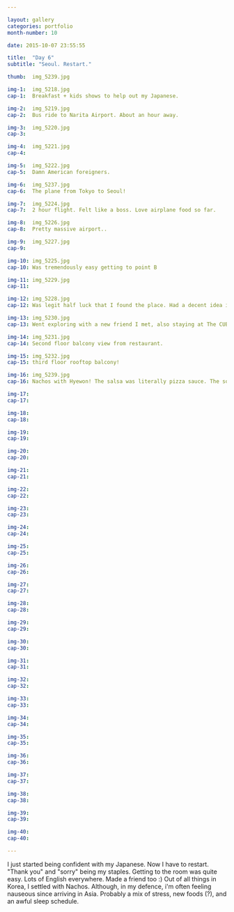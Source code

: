 ```yaml
---

layout: gallery
categories: portfolio
month-number: 10

date: 2015-10-07 23:55:55

title:  "Day 6"
subtitle: "Seoul. Restart."

thumb:	img_5239.jpg

img-1:	img_5218.jpg
cap-1:	Breakfast + kids shows to help out my Japanese. 

img-2:	img_5219.jpg
cap-2:	Bus ride to Narita Airport. About an hour away. 

img-3:	img_5220.jpg
cap-3: 	

img-4:	img_5221.jpg
cap-4:	

img-5:	img_5222.jpg
cap-5:	Damn American foreigners.

img-6:	img_5237.jpg
cap-6:	The plane from Tokyo to Seoul!

img-7:	img_5224.jpg
cap-7:	2 hour flight. Felt like a boss. Love airplane food so far.

img-8:	img_5226.jpg
cap-8:	Pretty massive airport.. 

img-9:	img_5227.jpg
cap-9:	

img-10:	img_5225.jpg
cap-10:	Was tremendously easy getting to point B

img-11:	img_5229.jpg
cap-11:	

img-12:	img_5228.jpg
cap-12:	Was legit half luck that I found the place. Had a decent idea in which direction it was, screenshots and technically the wrong address. 

img-13:	img_5230.jpg
cap-13:	Went exploring with a new friend I met, also staying at The CUBE.

img-14:	img_5231.jpg
cap-14:	Second floor balcony view from restaurant.

img-15:	img_5232.jpg
cap-15:	third floor rooftop balcony!

img-16:	img_5239.jpg
cap-16:	Nachos with Hyewon! The salsa was literally pizza sauce. The sour cream was like if they'd let the sour cream gone sour.. But the cheese dip was good! 

img-17:	
cap-17:	

img-18:	
cap-18:	

img-19:	
cap-19:	

img-20:	
cap-20:	

img-21:	
cap-21:	

img-22:	
cap-22:	

img-23:	
cap-23:	

img-24:	
cap-24:	

img-25:	
cap-25:	

img-26:	
cap-26:	

img-27:	
cap-27:	

img-28:	
cap-28:	

img-29:	
cap-29:	

img-30:	
cap-30:	

img-31:	
cap-31:	

img-32:	
cap-32:	

img-33:	
cap-33:	

img-34:	
cap-34:	

img-35:	
cap-35:	

img-36:	
cap-36:	

img-37:	
cap-37:	

img-38:	
cap-38:	

img-39:	
cap-39:	

img-40:	
cap-40:	

---
```


I just started being confident with my Japanese. Now I have to restart. "Thank you" and "sorry" being my staples. Getting to the room was quite easy. Lots of English everywhere. Made a friend too :) Out of all things in Korea, I settled with Nachos. Although, in my defence, i'm often feeling nauseous since arriving in Asia. Probably a mix of stress, new foods (?), and an awful sleep schedule.